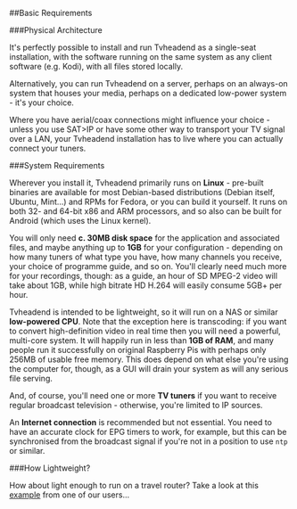 ##Basic Requirements

###Physical Architecture

It's perfectly possible to install and run Tvheadend as a single-seat installation,
with the software running on the same system as any client software (e.g. Kodi),
with all files stored locally.

Alternatively, you can run Tvheadend on a server, perhaps on an always-on
system that houses your media, perhaps on a dedicated low-power system - it's your choice.

Where you have aerial/coax connections might influence your choice - unless
you use SAT>IP or have some other way to transport your TV signal over a LAN,
your Tvheadend installation has to live where you can actually connect your
tuners. 

###System Requirements

Wherever you install it, Tvheadend primarily runs on **Linux** - pre-built
binaries are available for most Debian-based distributions (Debian itself, Ubuntu,
Mint...) and RPMs for Fedora, or you can build it yourself. It runs on both
32- and 64-bit x86 and ARM processors, and so also can be built for Android
(which uses the Linux kernel).

You will only need **c. 30MB disk space** for the application and associated
files, and maybe anything up to **1GB** for your configuration - depending on 
how many tuners of what type you have, how many channels you receive, your
choice of programme guide, and so on. You'll clearly need much more for
your recordings, though: as a guide, an hour of SD MPEG-2 video will take
about 1GB, while high bitrate HD H.264 will easily consume 5GB+ per hour.

Tvheadend is intended to be lightweight, so it will run on a NAS or similar
**low-powered CPU**. Note that the exception here is transcoding: if you want
to convert high-definition video in real time then you will need a powerful,
multi-core system. It will happily run in less than **1GB of RAM**, and many
people run it successfully on original Raspberry Pis with perhaps only 256MB
of usable free memory. This does depend on what else you're using the computer
for, though, as a GUI will drain your system as will any serious file serving.

And, of course, you'll need one or more **TV tuners** if you want to receive
regular broadcast television - otherwise, you're limited to IP sources.

An **Internet connection** is recommended but not essential. You need to 
have an accurate clock for EPG timers to work, for example, but this can be 
synchronised from the broadcast signal if you're not in a position to use
`ntp` or similar.

###How Lightweight?

How about light enough to run on a travel router? Take a look at this [example](https://tvheadend.org/boards/4/topics/16579)
from one of our users...
